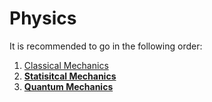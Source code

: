 # Physics

It is recommended to go in the following order:
1. [Classical Mechanics](Classical%20Mechanics/CM-overview.md)
2. [**Statisitcal Mechanics**](Statistical%20Mechanics/SM-overview.md)
3. [**Quantum Mechanics**](Quantum%20Mechanics/QM-overview.md)